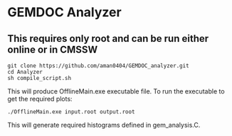 # GEMDOC Analyzer
## This requires only root and can be run either online or in CMSSW

```
git clone https://github.com/aman0404/GEMDOC_analyzer.git
cd Analyzer
sh compile_script.sh
```

This will produce OfflineMain.exe executable file. To run the executable to get the required plots:

```
./OfflineMain.exe input.root output.root
```

This will generate required histograms defined in gem_analysis.C.
